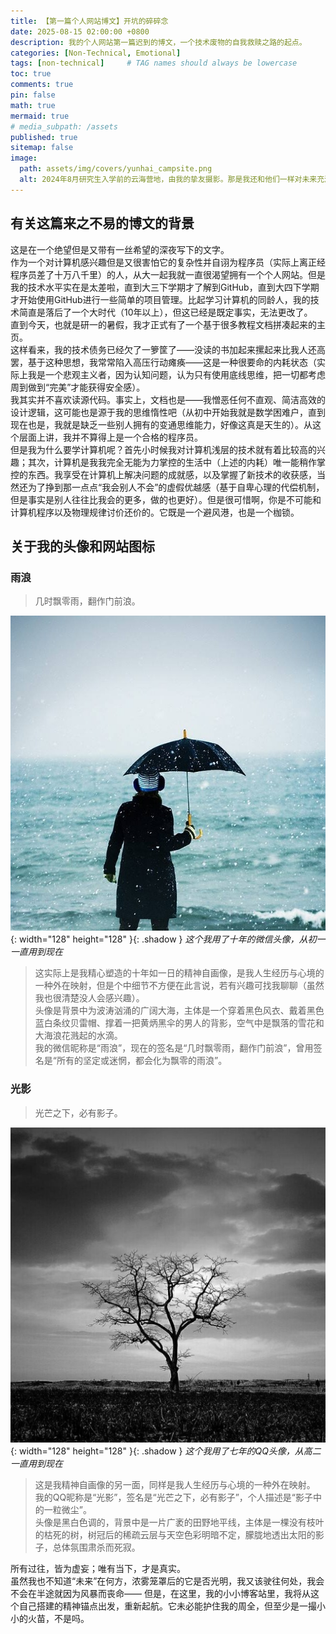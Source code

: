 ```yaml
---
title: 【第一篇个人网站博文】开坑的碎碎念
date: 2025-08-15 02:00:00 +0800
description: 我的个人网站第一篇迟到的博文，一个技术废物的自我救赎之路的起点。
categories: [Non-Technical, Emotional]
tags: [non-technical]     # TAG names should always be lowercase
toc: true
comments: true
pin: false
math: true
mermaid: true
# media_subpath: /assets
published: true
sitemap: false
image:
  path: assets/img/covers/yunhai_campsite.png
  alt: 2024年8月研究生入学前的云海营地，由我的挚友摄影。那是我还和他们一样对未来充满着希望。
---
```

## 有关这篇来之不易的博文的背景

这是在一个绝望但是又带有一丝希望的深夜写下的文字。  
作为一个对计算机感兴趣但是又很害怕它的复杂性并自诩为程序员（实际上离正经程序员差了十万八千里）的人，从大一起我就一直很渴望拥有一个个人网站。但是我的技术水平实在是太差啦，直到大三下学期才了解到GitHub，直到大四下学期才开始使用GitHub进行一些简单的项目管理。比起学习计算机的同龄人，我的技术简直是落后了一个大时代（10年以上），但这已经是既定事实，无法更改了。  
直到今天，也就是研一的暑假，我才正式有了一个基于很多教程文档拼凑起来的主页。  
这样看来，我的技术债务已经欠了一箩筐了——没读的书加起来摞起来比我人还高罢，基于这种思想，我常常陷入高压行动瘫痪——这是一种很要命的内耗状态（实际上我是一个悲观主义者，因为认知问题，认为只有使用底线思维，把一切都考虑周到做到“完美”才能获得安全感）。  
我其实并不喜欢读源代码。事实上，文档也是——我憎恶任何不直观、简洁高效的设计逻辑，这可能也是源于我的思维惰性吧（从初中开始我就是数学困难户，直到现在也是，我就是缺乏一些别人拥有的变通思维能力，好像这真是天生的）。从这个层面上讲，我并不算得上是一个合格的程序员。  
但是我为什么要学计算机呢？首先小时候我对计算机浅层的技术就有着比较高的兴趣；其次，计算机是我我完全无能为力掌控的生活中（上述的内耗）唯一能稍作掌控的东西。我享受在计算机上解决问题的成就感，以及掌握了新技术的收获感，当然还为了挣到那一点点“我会别人不会”的虚假优越感（基于自卑心理的代偿机制，但是事实是别人往往比我会的更多，做的也更好）。但是很可惜啊，你是不可能和计算机程序以及物理规律讨价还价的。它既是一个避风港，也是一个枷锁。  

## 关于我的头像和网站图标
### 雨浪
> 几时飘零雨，翻作门前浪。

  ![raining waves](assets/img/avatar.jpg){: width="128" height="128" }{: .shadow }
  _这个我用了十年的微信头像，从初一一直用到现在_

> 这实际上是我精心塑造的十年如一日的精神自画像，是我人生经历与心境的一种外在映射，但是个中细节不方便在此言说，若有兴趣可找我聊聊（虽然我也很清楚没人会感兴趣）。  
> 头像是背景中为波涛汹涌的广阔大海，主体是一个穿着黑色风衣、戴着黑色蓝白条纹贝雷帽、撑着一把黄炳黑伞的男人的背影，空气中是飘落的雪花和大海浪花溅起的水滴。  
> 我的微信昵称是“雨浪”，现在的签名是“几时飘零雨，翻作门前浪”，曾用签名是“所有的坚定或迷惘，都会化为飘零的雨浪”。  

### 光影
> 光芒之下，必有影子。

  ![lighting shadow](assets/img/favicons/web-app-manifest-512x512.png){: width="128" height="128" }{: .shadow }
  _这个我用了七年的QQ头像，从高二一直用到现在_

> 这是我精神自画像的另一面，同样是我人生经历与心境的一种外在映射。  
> 我的QQ昵称是“光影”，签名是“光芒之下，必有影子”，个人描述是“影子中的一粒微尘”。  
> 头像是黑白色调的，背景中是一片广袤的田野地平线，主体是一棵没有枝叶的枯死的树，树冠后的稀疏云层与天空色彩明暗不定，朦胧地透出太阳的影子，总体氛围肃杀而死寂。

所有过往，皆为虚妄；唯有当下，才是真实。  
虽然我也不知道“未来”在何方，浓雾笼罩后的它是否光明，我又该驶往何处，我会不会在半途就因为风暴而丧命——
但是，在这里，我的小小博客站里，我将从这个自己搭建的精神锚点出发，重新起航。它未必能护住我的周全，但至少是一撮小小的火苗，不是吗。